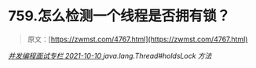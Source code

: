 <!--yml
category: 未分类
date: 0001-01-01 00:00:00
--->

# 759.怎么检测一个线程是否拥有锁？

> 原文：[https://zwmst.com/4767.html](https://zwmst.com/4767.html)

   [ *并发编程面试专栏* ](https://zwmst.com/%e5%b9%b6%e5%8f%91%e7%bc%96%e7%a8%8b%e9%9d%a2%e8%af%95%e4%b8%93%e6%a0%8f)*[ <time datetime="2021-10-10T22:39:48+08:00"> 2021-10-10 </time> ](https://zwmst.com/4767.html)  java.lang.Thread#holdsLock 方法*